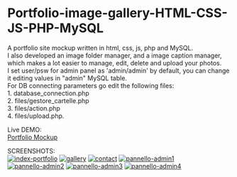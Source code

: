 # Portfolio-image-gallery-HTML-CSS-JS-PHP-MySQL
A portfolio site mockup written in html, css, js, php and MySQL.<br> I also developed an image folder manager, and a image caption manager, which makes a lot easier to manage, edit, delete and upload your photos. <br>I set user/psw for admin panel as 'admin/admin' by default, you can change it editing values in "admin" MySQL table.<br> For DB connecting parameters go edit the following files:<br> 1. database_connection.php <br>2. files/gestore_cartelle.php <br>3. files/action.php <br>4. files/upload.php.

Live DEMO:<br>
<a href="http://enricollen.altervista.org/index.php" target="_blank">Portfolio Mockup</a>


SCREENSHOTS: <br>
<a href="https://ibb.co/N1xgLwb"><img src="https://i.ibb.co/f8MVCmL/index-portfolio.png" alt="index-portfolio" border="0"></a>
<a href="https://ibb.co/Bw3Q6v3"><img src="https://i.ibb.co/Fn3yYc3/gallery.png" alt="gallery" border="0"></a>
<a href="https://ibb.co/DMMTK9G"><img src="https://i.ibb.co/myygz9v/contact.png" alt="contact" border="0"></a>
<a href="https://ibb.co/ZM6ZRD1"><img src="https://i.ibb.co/3CyJ5ZY/pannello-admin1.png" alt="pannello-admin1" border="0"></a>
<a href="https://ibb.co/VxvdTVJ"><img src="https://i.ibb.co/KD9YW6b/pannello-admin2.png" alt="pannello-admin2" border="0"></a>
<a href="https://ibb.co/FnGSv9Z"><img src="https://i.ibb.co/8XFW3Jv/pannello-admin3.png" alt="pannello-admin3" border="0"></a>
<a href="https://ibb.co/MDvRGt1"><img src="https://i.ibb.co/DDJ78vM/pannello-admin4.png" alt="pannello-admin4" border="0"></a>
